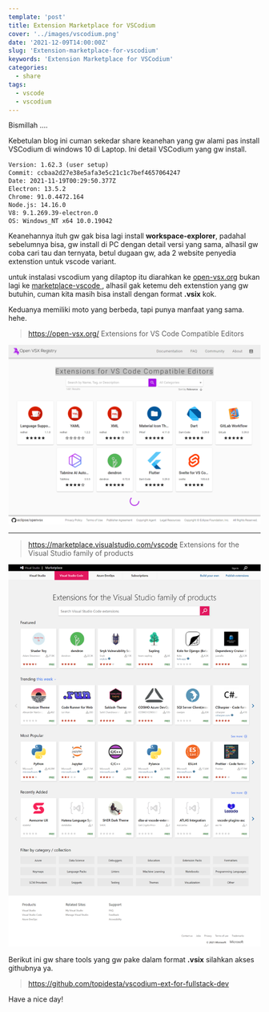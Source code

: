 ```yaml
---
template: 'post'
title: Extension Marketplace for VSCodium
cover: '../images/vscodium.png'
date: '2021-12-09T14:00:00Z'
slug: 'Extension-marketplace-for-vscodium'
keywords: 'Extension Marketplace for VSCodium'
categories:
  - share
tags:
  - vscode
  - vscodium
---
```


Bismillah ....

Kebetulan blog ini cuman sekedar share keanehan yang gw alami pas install VSCodium di windows 10 di Laptop. Ini detail VSCodium yang gw install.

```
Version: 1.62.3 (user setup)
Commit: ccbaa2d27e38e5afa3e5c21c1c7bef4657064247
Date: 2021-11-19T00:29:50.377Z
Electron: 13.5.2
Chrome: 91.0.4472.164
Node.js: 14.16.0
V8: 9.1.269.39-electron.0
OS: Windows_NT x64 10.0.19042
```

Keanehannya ituh gw gak bisa lagi install **workspace-explorer**, padahal sebelumnya bisa, gw install di PC dengan detail versi yang sama, alhasil gw coba cari tau dan ternyata, betul dugaan gw, ada 2 website penyedia extenstion untuk vscode variant.

untuk instalasi vscodium yang dilaptop itu diarahkan ke [open-vsx.org](https://open-vsx.org/) bukan lagi ke [marketplace-vscode ](https://marketplace.visualstudio.com/vscode), alhasil gak ketemu deh extenstion yang gw butuhin, cuman kita masih bisa install dengan format **.vsix** kok.

Keduanya memiliki moto yang berbeda, tapi punya manfaat yang sama. hehe.

> https://open-vsx.org/
> Extensions for VS Code Compatible Editors

![VSCodium](../images/open-vsx-org.png)

---

> https://marketplace.visualstudio.com/vscode
> Extensions for the Visual Studio family of products

![VSCode](../images/marketplace-vscode.png)

Berikut ini gw share tools yang gw pake dalam format **.vsix** silahkan akses githubnya ya.

> https://github.com/topidesta/vscodium-ext-for-fullstack-dev

Have a nice day!